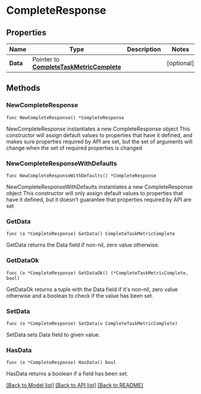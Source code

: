 # CompleteResponse

## Properties

Name | Type | Description | Notes
------------ | ------------- | ------------- | -------------
**Data** | Pointer to [**CompleteTaskMetricComplete**](complete.TaskMetricComplete.md) |  | [optional] 

## Methods

### NewCompleteResponse

`func NewCompleteResponse() *CompleteResponse`

NewCompleteResponse instantiates a new CompleteResponse object
This constructor will assign default values to properties that have it defined,
and makes sure properties required by API are set, but the set of arguments
will change when the set of required properties is changed

### NewCompleteResponseWithDefaults

`func NewCompleteResponseWithDefaults() *CompleteResponse`

NewCompleteResponseWithDefaults instantiates a new CompleteResponse object
This constructor will only assign default values to properties that have it defined,
but it doesn't guarantee that properties required by API are set

### GetData

`func (o *CompleteResponse) GetData() CompleteTaskMetricComplete`

GetData returns the Data field if non-nil, zero value otherwise.

### GetDataOk

`func (o *CompleteResponse) GetDataOk() (*CompleteTaskMetricComplete, bool)`

GetDataOk returns a tuple with the Data field if it's non-nil, zero value otherwise
and a boolean to check if the value has been set.

### SetData

`func (o *CompleteResponse) SetData(v CompleteTaskMetricComplete)`

SetData sets Data field to given value.

### HasData

`func (o *CompleteResponse) HasData() bool`

HasData returns a boolean if a field has been set.


[[Back to Model list]](../README.md#documentation-for-models) [[Back to API list]](../README.md#documentation-for-api-endpoints) [[Back to README]](../README.md)


